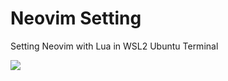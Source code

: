 # Neovim Setting
Setting Neovim with Lua in WSL2 Ubuntu Terminal

<img src = "https://user-images.githubusercontent.com/58673491/187227571-de432989-14e2-48a0-9e9c-6debfe51d315.PNG"/>
